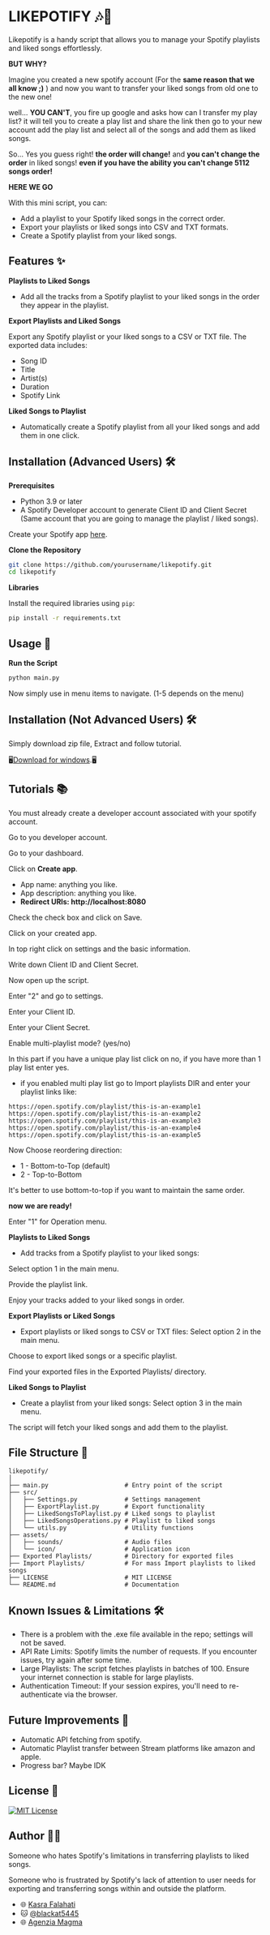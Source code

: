 
# LIKEPOTIFY 🎶💚

Likepotify is a handy script that allows you to manage your Spotify playlists and liked songs effortlessly.

**BUT WHY?**

Imagine you created a new spotify account (For the **same reason that we all know ;)** ) and now you want to transfer your liked songs from old one to the new one!

well... **YOU CAN'T**, you fire up google and asks how can I transfer my play list? it will tell you to create a play list and share the link then go to your new account add the play list and select all of the songs and add them as liked songs.

So... Yes you guess right! **the order will change!** and **you can't change the order** in liked songs! **even if you have the ability you can't change 5112 songs order!**

**HERE WE GO**

With this mini script, you can:

- Add a playlist to your Spotify liked songs in the correct order.
- Export your playlists or liked songs into CSV and TXT formats.
- Create a Spotify playlist from your liked songs.
## Features ✨

**Playlists to Liked Songs**
 - Add all the tracks from a Spotify playlist to your liked songs in the order they appear in the playlist.

**Export Playlists and Liked Songs**

Export any Spotify playlist or your liked songs to a CSV or TXT file. The exported data includes:

- Song ID
- Title
- Artist(s)
- Duration
- Spotify Link
  
**Liked Songs to Playlist** 


- Automatically create a Spotify playlist from all your liked songs and add them in one click.


## Installation (Advanced Users) 🛠️

**Prerequisites**
- Python 3.9 or later
- A Spotify Developer account to generate Client ID and Client Secret (Same account that you are going to manage the playlist / liked songs).

Create your Spotify app [here](https://www.developer.spotify.com/).

**Clone the Repository**

```bash
git clone https://github.com/yourusername/likepotify.git
cd likepotify
```
**Libraries**

Install the required libraries using `pip`:

```bash
pip install -r requirements.txt
```
    
## Usage 🚀

**Run the Script**
```bash
python main.py
```
Now simply use in menu items to navigate. (1-5 depends on the menu)

## Installation (Not Advanced Users) 🛠️

Simply download zip file, Extract and follow tutorial.

🖥️[Download for windows](https://agenziamagma.it/wp-content/uploads/2024/12/likepotify.zip).🖥️
## Tutorials 📚
You must already create a developer account associated with your spotify account.

Go to you developer account.

Go to your dashboard.

Click on **Create app**.
- App name: anything you like.
- App description: anything you like.
- **Redirect URIs: http://localhost:8080**

Check the check box and click on Save.

Click on your created app.

In top right click on settings and the basic information.

Write down Client ID and Client Secret.

Now open up the script.

Enter "2" and go to settings.

Enter your Client ID.

Enter your Client Secret.

Enable multi-playlist mode? (yes/no)

In this part if you have a unique play list click on no, if you have more than 1 play list enter yes.

- if you enabled multi play list go to Import playlists DIR and enter your playlist links like:
```
https://open.spotify.com/playlist/this-is-an-example1
https://open.spotify.com/playlist/this-is-an-example2
https://open.spotify.com/playlist/this-is-an-example3
https://open.spotify.com/playlist/this-is-an-example4
https://open.spotify.com/playlist/this-is-an-example5
```
Now Choose reordering direction:

- 1 - Bottom-to-Top (default)
- 2 - Top-to-Bottom

It's better to use bottom-to-top if you want to maintain the same order.

**now we are ready!**

Enter "1" for Operation menu.

**Playlists to Liked Songs**

- Add tracks from a Spotify playlist to your liked songs:

Select option 1 in the main menu.

Provide the playlist link.

Enjoy your tracks added to your liked songs in order.

**Export Playlists or Liked Songs**
- Export playlists or liked songs to CSV or TXT files:
Select option 2 in the main menu.

Choose to export liked songs or a specific playlist.

Find your exported files in the Exported Playlists/ directory.

**Liked Songs to Playlist**

- Create a playlist from your liked songs:
Select option 3 in the main menu.

The script will fetch your liked songs and add them to the playlist.
## File Structure 📁

```
likepotify/
│
├── main.py                     # Entry point of the script
├── src/
│   ├── Settings.py             # Settings management
│   ├── ExportPlaylist.py       # Export functionality
│   ├── LikedSongsToPlaylist.py # Liked songs to playlist
│   ├── LikedSongsOperations.py # Playlist to liked songs
│   └── utils.py                # Utility functions
├── assets/
│   ├── sounds/                 # Audio files
│   └── icon/                   # Application icon
├── Exported Playlists/         # Directory for exported files
├── Import Playlists/           # For mass Import playlists to liked songs
├── LICENSE                     # MIT LICENSE
└── README.md                   # Documentation
```
## Known Issues & Limitations 🛠️

- There is a problem with the .exe file available in the repo; settings will not be saved.
- API Rate Limits: Spotify limits the number of requests. If you encounter issues, try again after some time.
- Large Playlists: The script fetches playlists in batches of 100. Ensure your internet connection is stable for large playlists.
- Authentication Timeout: If your session expires, you'll need to re-authenticate via the browser.
## Future Improvements 🌟

- Automatic API fetching from spotify.
- Automatic Playlist transfer between Stream platforms like amazon and apple.
- Progress bar? Maybe IDK


## License 📝

[![MIT License](https://img.shields.io/badge/License-MIT-green.svg)](https://github.com/blackat5445/likepotify/blob/main/LICENSE)


## Author 👨‍💻

Someone who hates Spotify's limitations in transferring playlists to liked songs.

Someone who is frustrated by Spotify's lack of attention to user needs for exporting and transferring songs within and outside the platform.

- 🌐 [Kasra Falahati](https://www.kasrafalahati.com) 
- 🐱 [@blackat5445](https://www.github.com/blackat5445)
- 🌐 [Agenzia Magma](https://www.agenziamagma.it)

